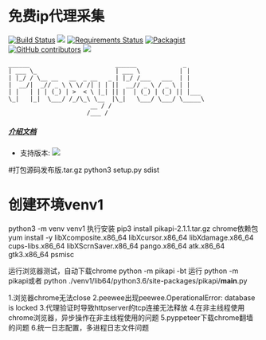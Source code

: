 免费ip代理采集
=======
[![Build Status](https://travis-ci.org/jhao104/proxy_pool.svg?branch=master)](https://travis-ci.org/pikapi/pikapi)
[![](https://img.shields.io/badge/Powered%20by-@yeshl-green.svg)](https://blog.csdn.net/anacan)
[![Requirements Status](https://requires.io/github/jhao104/proxy_pool/requirements.svg?branch=master)](https://requires.io/github/pikapi/proxy_pool/requirements/?branch=master)
[![Packagist](https://img.shields.io/packagist/l/doctrine/orm.svg)](https://github.com/jhao104/proxy_pool/blob/master/LICENSE)
[![GitHub contributors](https://img.shields.io/github/contributors/jhao104/proxy_pool.svg)](https://github.com/yeshl/pikapi/graphs/contributors)
[![](https://img.shields.io/badge/language-Python-green.svg)](https://github.com/yeshl/pikapil)

    ______                        ______             _
    | ___ \_                      | ___ \           | |
    | |_/ / \__ __   __  _ __   _ | |_/ /___   ___  | |
    |  __/|  _// _ \ \ \/ /| | | ||  __// _ \ / _ \ | |
    | |   | | | (_) | >  < \ |_| || |  | (_) | (_) || |___
    \_|   |_|  \___/ /_/\_\ \__  |\_|   \___/ \___/ \_____\
                           __ / /
                          /___ /

##### [介绍文档](https://github.com/jhao104/proxy_pool/blob/master/doc/introduce.md)

* 支持版本: ![](https://img.shields.io/badge/Python-3.x-blue.svg)

#打包源码发布版.tar.gz
python3 setup.py sdist  
# 创建环境venv1
python3 -m venv venv1
执行安装
pip3 install pikapi-2.1.1.tar.gz
chrome依赖包
yum install -y libXcomposite.x86_64 libXcursor.x86_64 libXdamage.x86_64 cups-libs.x86_64 libXScrnSaver.x86_64 pango.x86_64 atk.x86_64 gtk3.x86_64 psmisc

运行浏览器测试，自动下载chrome
python -m pikapi -bt
运行
python -m pikapi或者 python ./venv1/lib64/python3.6/site-packages/pikapi/__main__.py



1.浏览器chrome无法close
2.peewee出现peewee.OperationalError: database is locked
3.代理验证时导致httpserver的tcp连接无法释放
4.在非主线程使用chrome浏览器，异步操作在非主线程使用的问题
5.pyppeteer下载chrome翻墙的问题
6.统一日志配置，多进程日志文件问题